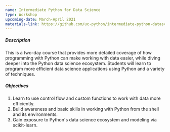 ```yaml
---
name: Intermediate Python for Data Science
type: Workshop
upcoming-date: March-April 2021
materials-link: https://github.com/uc-python/intermediate-python-datasci
---
```

##### Description
This is a two-day course that provides more detailed coverage of how programming with Python can make working with data easier, while diving deeper into the Python data science ecosystem.
Students will learn to program more efficient data science applications using Python and a variety of techniques.

##### Objectives
1. Learn to use control flow and custom functions to work with data more efficiently.
2. Build awareness and basic skills in working with Python from the shell and its environments.
3. Gain exposure to Python's data science ecosystem and modeling via scikit-learn.
